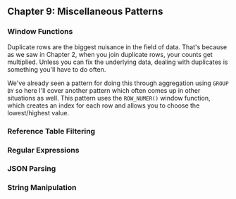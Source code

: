 ## Chapter 9: Miscellaneous Patterns

### Window Functions
Duplicate rows are the biggest nuisance in the field of data. That's because as we saw in Chapter 2, when you join duplicate rows, your counts get multiplied. Unless you can fix the underlying data, dealing with duplicates is something you'll have to do often.

We've already seen a pattern for doing this through aggregation using `GROUP BY` so here I'll cover another pattern which often comes up in other situations as well. This pattern uses the `ROW_NUMER()` window function, which creates an index for each row and allows you to choose the lowest/highest value.


### Reference Table Filtering
### Regular Expressions
### JSON Parsing
### String Manipulation

